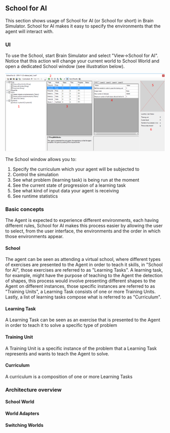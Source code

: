 ## School for AI

This section shows usage of School for AI (or School for short) in Brain Simulator.
School for AI makes it easy to specify the environments that the agent will interact with. 

### UI

To use the School, start Brain Simulator and select "View->School for AI". Notice that this action will change your current world to School World and open a dedicated School window (see illustration below).   

![](../img/School_UI.png)

The School window allows you to:

1. Specify the curriculum which your agent will be subjected to
2. Control the simulation
3. See what problem (learning task) is being run at the moment
4. See the current state of progression of a learning task
5. See what kind of input data your agent is receiving
6. See runtime statistics

### Basic concepts

The Agent is expected to experience different environments, each having different rules, School for AI makes this process easier by allowing the user to select, from the user interface, the environments and the order in which those environments appear.


#### School

The agent can be seen as attending a virtual school, where different types of exercises are presented to the Agent in order to teach it skills, in "School for AI", those exercises are referred to as "Learning Tasks". A learning task, for example, might have the purpose of teaching to the Agent the detection of shapes, this process would involve presenting different shapes to the Agent on different instances, those specific instances are referred to as "Training Units", a Learning Task consists of one or more Training Units. Lastly, a list of learning tasks compose what is referred to as "Curriculum".



#### Learning Task

A Learning Task can be seen as an exercise that is presented to the Agent in order to teach it to solve a specific type of problem

#### Training Unit

A Training Unit is a specific instance of the problem that a Learning Task represents and wants to teach the Agent to solve.

#### Curriculum

A curriculum is a composition of one or more Learning Tasks

### Architecture overview

#### School World

#### World Adapters

#### Switching Worlds







